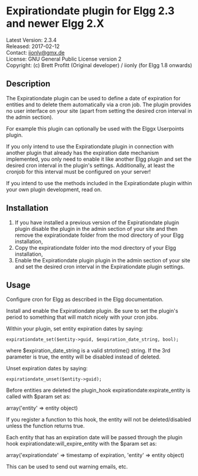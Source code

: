 Expirationdate plugin for Elgg 2.3 and newer Elgg 2.X
=====================================================

Latest Version: 2.3.4  
Released: 2017-02-12  
Contact: iionly@gmx.de  
License: GNU General Public License version 2  
Copyright: (c) Brett Profitt (Original developer) / iionly (for Elgg 1.8 onwards)


Description
-----------

The Expirationdate plugin can be used to define a date of expiration for entities and to delete them automatically via a cron job. The plugin provides no user interface on your site (apart from setting the desired cron interval in the admin section).

For example this plugin can optionally be used with the Elggx Userpoints plugin.

If you only intend to use the Expirationdate plugin in connection with another plugin that already has the expiration date mechanism implemented, you only need to enable it like another Elgg plugin and set the desired cron interval in the plugin's settings. Additionally, at least the cronjob for this interval must be configured on your server!

If you intend to use the methods included in the Expirationdate plugin within your own plugin development, read on.


Installation
------------

1. If you have installed a previous version of the Expirationdate plugin plugin disable the plugin in the admin section of your site and then remove the expirationdate folder from the mod directory of your Elgg installation,
2. Copy the expirationdate folder into the mod directory of your Elgg installation,
3. Enable the Expirationdate plugin plugin in the admin section of your site and set the desired cron interval in the Expirationdate plugin settings.


Usage
-----

Configure cron for Elgg as described in the Elgg documentation.

Install and enable the Expirationdate plugin.  Be sure to set the plugin's period to something that will match nicely with your cron jobs.

Within your plugin, set entity expiration dates by saying:

    expirationdate_set($entity->guid, $expiration_date_string, bool);

where $expiration_date_string is a valid strtotime() string. If the 3rd parameter is true, the entity will be disabled instead of deleted.


Unset expiration dates by saying:

    expirationdate_unset($entity->guid);

Before entities are deleted the plugin_hook expirationdate:expirate_entity is called with $param set as:

array('entity' => entity object)

If you register a function to this hook, the entity will not be deleted/disabled unless the function returns true.

Each entity that has an expiration date will be passed through the plugin hook expirationdate:will_expire_entity with the $param set as:

array('expirationdate' => timestamp of expiration, 'entity' => entity object)

This can be used to send out warning emails, etc.
